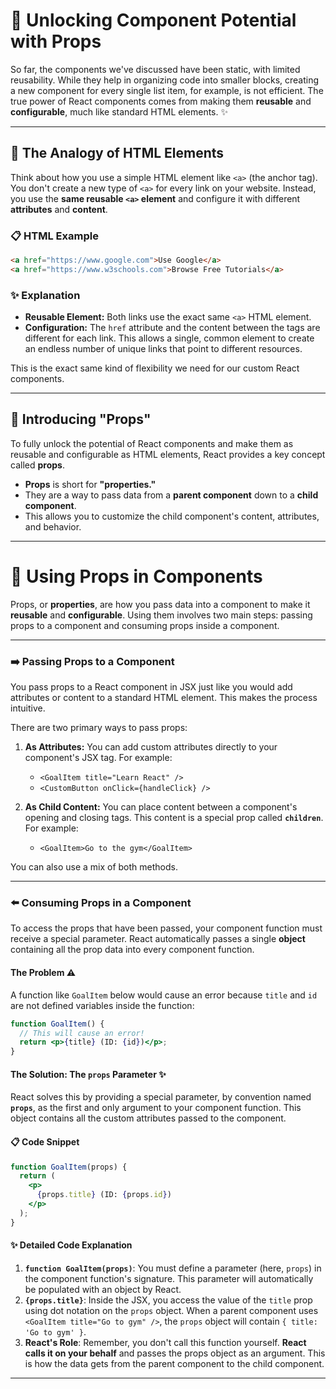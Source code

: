 
# 🚀 **Unlocking Component Potential with Props**

So far, the components we've discussed have been static, with limited reusability. While they help in organizing code into smaller blocks, creating a new component for every single list item, for example, is not efficient. The true power of React components comes from making them **reusable** and **configurable**, much like standard HTML elements. ✨

-----

## 🎯 The Analogy of HTML Elements

Think about how you use a simple HTML element like `<a>` (the anchor tag). You don't create a new type of `<a>` for every link on your website. Instead, you use the **same reusable `<a>` element** and configure it with different **attributes** and **content**.

### 📋 HTML Example

```html
<a href="https://www.google.com">Use Google</a>
<a href="https://www.w3schools.com">Browse Free Tutorials</a>
```

### ✨ Explanation

  * **Reusable Element:** Both links use the exact same `<a>` HTML element.
  * **Configuration:** The `href` attribute and the content between the tags are different for each link. This allows a single, common element to create an endless number of unique links that point to different resources.

This is the exact same kind of flexibility we need for our custom React components.

-----

## 🔑 Introducing "Props"

To fully unlock the potential of React components and make them as reusable and configurable as HTML elements, React provides a key concept called **props**.

  * **Props** is short for **"properties."**
  * They are a way to pass data from a **parent component** down to a **child component**.
  * This allows you to customize the child component's content, attributes, and behavior.

---

# 📝 **Using Props in Components**

Props, or **properties**, are how you pass data into a component to make it **reusable** and **configurable**. Using them involves two main steps: passing props to a component and consuming props inside a component.

-----

### ➡️ Passing Props to a Component

You pass props to a React component in JSX just like you would add attributes or content to a standard HTML element. This makes the process intuitive.

There are two primary ways to pass props:

1.  **As Attributes:** You can add custom attributes directly to your component's JSX tag. For example:

      * `<GoalItem title="Learn React" />`
      * `<CustomButton onClick={handleClick} />`

2.  **As Child Content:** You can place content between a component's opening and closing tags. This content is a special prop called **`children`**. For example:

      * `<GoalItem>Go to the gym</GoalItem>`

You can also use a mix of both methods.

-----

### ⬅️ Consuming Props in a Component

To access the props that have been passed, your component function must receive a special parameter. React automatically passes a single **object** containing all the prop data into every component function.

#### The Problem ⚠️

A function like `GoalItem` below would cause an error because `title` and `id` are not defined variables inside the function:

```jsx
function GoalItem() {
  // This will cause an error!
  return <p>{title} (ID: {id})</p>;
}
```

#### The Solution: The `props` Parameter ✨

React solves this by providing a special parameter, by convention named **`props`**, as the first and only argument to your component function. This object contains all the custom attributes passed to the component.

#### 📋 Code Snippet

```jsx
function GoalItem(props) {
  return (
    <p>
      {props.title} (ID: {props.id})
    </p>
  );
}
```

#### ✨ Detailed Code Explanation

1.  **`function GoalItem(props)`**: You must define a parameter (here, `props`) in the component function's signature. This parameter will automatically be populated with an object by React.
2.  **`{props.title}`**: Inside the JSX, you access the value of the `title` prop using dot notation on the `props` object. When a parent component uses `<GoalItem title="Go to gym" />`, the `props` object will contain `{ title: 'Go to gym' }`.
3.  **React's Role**: Remember, you don't call this function yourself. **React calls it on your behalf** and passes the props object as an argument. This is how the data gets from the parent component to the child component.
  
---